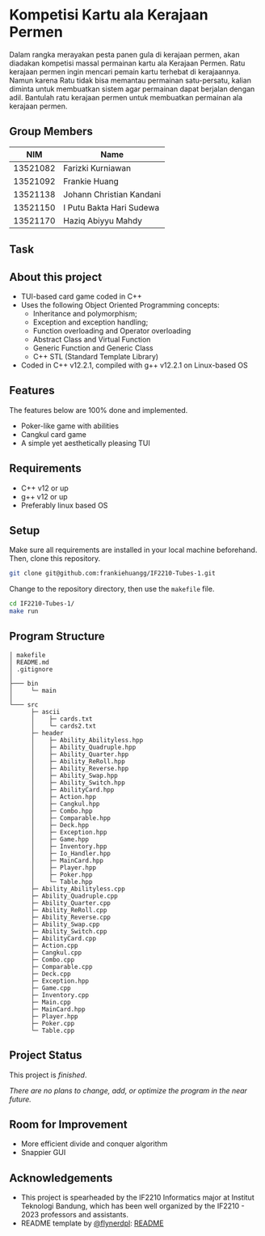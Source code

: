 # Kompetisi Kartu ala Kerajaan Permen

Dalam rangka merayakan pesta panen gula di kerajaan permen, akan diadakan kompetisi massal permainan kartu ala Kerajaan Permen. Ratu kerajaan permen ingin mencari pemain kartu terhebat di kerajaannya. Namun karena Ratu tidak bisa memantau permainan satu-persatu, kalian diminta untuk membuatkan sistem agar permainan dapat berjalan dengan adil. Bantulah ratu kerajaan permen untuk membuatkan permainan ala kerajaan permen.

## Group Members
| NIM      | Name                        |
| -------- | ----------------------------|
| 13521082 | Farizki Kurniawan			 |
| 13521092 | Frankie Huang               |
| 13521138 | Johann Christian Kandani    |
| 13521150 | I Putu Bakta Hari Sudewa    |
| 13521170 | Haziq Abiyyu Mahdy			 |

## Task 

## About this project
- TUI-based card game coded in C++
- Uses the following Object Oriented Programming concepts:
	- Inheritance and polymorphism;
	- Exception and exception handling;
	- Function overloading and Operator overloading
	- Abstract Class and Virtual Function
	- Generic Function and Generic Class
	- C++ STL (Standard Template Library)
- Coded in C++ v12.2.1, compiled with g++ v12.2.1 on Linux-based OS

## Features

The features below are 100% done and implemented.
- Poker-like game with abilities
- Cangkul card game
- A simple yet aesthetically pleasing TUI

## Requirements
- C++ v12 or up
- g++ v12 or up
- Preferably linux based OS

## Setup
Make sure all requirements are installed in your local machine beforehand. Then, clone this repository.
```bash
git clone git@github.com:frankiehuangg/IF2210-Tubes-1.git
```

Change to the repository directory, then use the `makefile` file.
```bash
cd IF2210-Tubes-1/
make run
```

## Program Structure

```
│ makefile
│ README.md
│ .gitignore
│
├─── bin
│     └─ main
│
└─── src
      ├─ ascii
      │    ├─ cards.txt
      │    └─ cards2.txt
      ├─ header
      │    ├─ Ability_Abilityless.hpp
      │    ├─ Ability_Quadruple.hpp
      │    ├─ Ability_Quarter.hpp
      │    ├─ Ability_ReRoll.hpp
      │    ├─ Ability_Reverse.hpp
      │    ├─ Ability_Swap.hpp
      │    ├─ Ability_Switch.hpp
      │    ├─ AbilityCard.hpp
      │    ├─ Action.hpp
      │    ├─ Cangkul.hpp
      │    ├─ Combo.hpp
      │    ├─ Comparable.hpp
      │    ├─ Deck.hpp
      │    ├─ Exception.hpp
      │    ├─ Game.hpp
      │    ├─ Inventory.hpp
      │    ├─ Io_Handler.hpp
      │    ├─ MainCard.hpp
      │    ├─ Player.hpp
      │    ├─ Poker.hpp
      │    └─ Table.hpp
      ├─ Ability_Abilityless.cpp
      ├─ Ability_Quadruple.cpp
      ├─ Ability_Quarter.cpp
      ├─ Ability_ReRoll.cpp
      ├─ Ability_Reverse.cpp
      ├─ Ability_Swap.cpp
      ├─ Ability_Switch.cpp
      ├─ AbilityCard.cpp
      ├─ Action.cpp
      ├─ Cangkul.cpp
      ├─ Combo.cpp
      ├─ Comparable.cpp
      ├─ Deck.cpp
      ├─ Exception.hpp
      ├─ Game.cpp
      ├─ Inventory.cpp
      ├─ Main.cpp
      ├─ MainCard.hpp
      ├─ Player.hpp
      ├─ Poker.cpp
      └─ Table.cpp
```

## Project Status
This project is *finished*.

*There are no plans to change, add, or optimize the program in the near future.*

## Room for Improvement
- More efficient divide and conquer algorithm
- Snappier GUI

## Acknowledgements
- This project is spearheaded by the IF2210 Informatics major at Institut Teknologi Bandung, which has been well organized by the IF2210 - 2023 professors and assistants.
- README template by [@flynerdpl](https://www.flynerd.pl/): [README](https://github.com/ritaly/README-cheatsheet)

